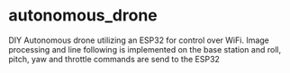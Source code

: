 # autonomous_drone
DIY Autonomous drone utilizing an ESP32 for control over WiFi. Image processing and line following is implemented on the base station and roll, pitch, yaw and throttle commands are send to the ESP32
